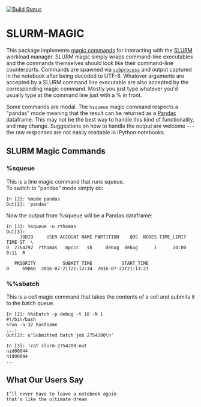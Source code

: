 
[![Build Status](https://travis-ci.org/NERSC/slurm-magic.svg?branch=master)](https://travis-ci.org/NERSC/slurm-magic)

SLURM-MAGIC
===========

This package implements [magic commands](http://ipython.readthedocs.io/en/stable/interactive/magics.html) for interacting with the [SLURM](http://slurm.schedmd.com/) workload manager.
SLURM magic simply wraps command-line executables and the commands themselves should look like their command-line counterparts.
Commands are spawned via [`subprocess`](https://docs.python.org/library/subprocess.html) and output captured in the notebook after being decoded to UTF-8.
Whatever arguments are accepted by a SLURM command line executable are also accepted by the corresponding magic command.
Mostly you just type whatever you'd usually type at the command line just with a % in front.

Some commands are modal.
The `%squeue` magic command respects a "pandas" mode meaning that the result can be returned as a [Pandas](http://pandas.pydata.org/pandas-docs/stable/) dataframe.
This may not be the best way to handle this kind of functionality, and may change.
Suggestions on how to handle the output are welcome --- the raw responses are not easily readable in IPython notebooks.

SLURM Magic Commands
--------------------

### %squeue

This is a line magic command that runs squeue.  
To switch to "pandas" mode simply do:

    In [2]: %mode pandas
    Out[2]: 'pandas'

Now the output from %squeue will be a Pandas dataframe:

    In [3]: %squeue -u rthomas
    Out[3]: 
         JOBID     USER ACCOUNT NAME PARTITION    QOS  NODES TIME_LIMIT  TIME ST  \
    0  2764292  rthomas   mpccc   sh     debug  debug      1      10:00  0:11  R   
    
       PRIORITY          SUBMIT_TIME           START_TIME  
    0     69060  2016-07-21T21:12:34  2016-07-21T21:13:21 

### %%sbatch

This is a cell magic command that takes the contents of a cell and submits it to the batch queue.

    In [2]: %%sbatch -p debug -t 10 -N 1
    #!/bin/bash
    srun -n 32 hostname
    ...: 
    Out[2]: u'Submitted batch job 2754280\n'
    
    In [3]: !cat slurm-2754280.out
    nid00044
    nid00044
    ...

What Our Users Say
------------------

    I’ll never have to leave a notebook again
    that’s like the ultimate dream
